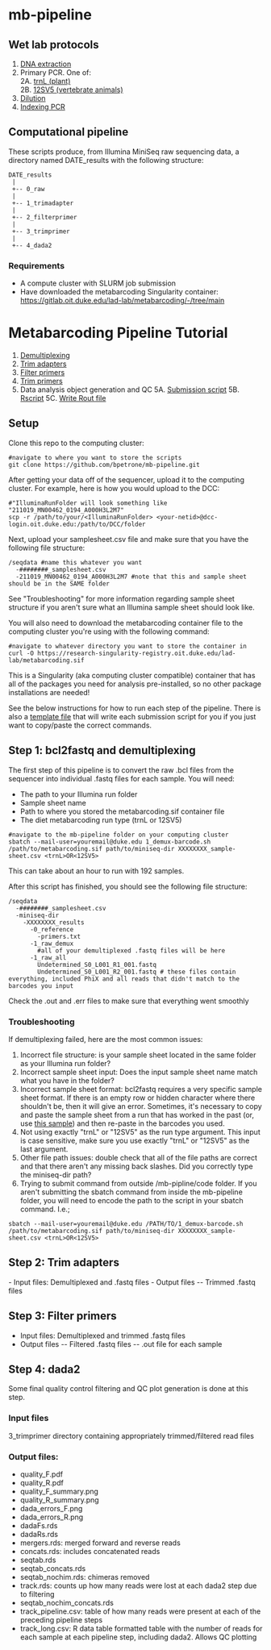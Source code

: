 # mb-pipeline

## Wet lab protocols

1. [DNA extraction](https://github.com/bpetrone/mb-pipeline/blob/master/protocols/1_dna_extraction.md) 
2. Primary PCR. One of:  
 2A. [trnL (plant)](https://github.com/bpetrone/mb-pipeline/blob/master/protocols/2A_primary_pcr_trnL.md)  
 2B. [12SV5 (vertebrate animals)](https://github.com/bpetrone/mb-pipeline/blob/master/protocols/2B_primary_pcr_12SV5.md) 
4. [Dilution](https://github.com/bpetrone/mb-pipeline/blob/master/protocols/3_dilution.md) 
5. [Indexing PCR](https://github.com/bpetrone/mb-pipeline/blob/master/protocols/4_indexing_pcr.md) 

## Computational pipeline

These scripts  produce, from Illumina MiniSeq raw sequencing data, a directory named DATE_results with the following structure:

```
DATE_results
 |
 +-- 0_raw
 |    
 +-- 1_trimadapter
 | 
 +-- 2_filterprimer
 |    
 +-- 3_trimprimer
 |    
 +-- 4_dada2
 ```
### Requirements

* A compute cluster with SLURM job submission
* Have downloaded the metabarcoding Singularity container: https://gitlab.oit.duke.edu/lad-lab/metabarcoding/-/tree/main 

# Metabarcoding Pipeline Tutorial

1. [Demultiplexing](https://github.com/bpetrone/mb-pipeline/blob/master/code/1_demux-barcode.sh) 
2. [Trim adapters](https://github.com/bpetrone/mb-pipeline/blob/master/code/2_trim-adapters.sh)
3. [Filter primers](https://github.com/bpetrone/mb-pipeline/blob/master/code/3_filter-primers.sh)
4. [Trim primers](https://github.com/bpetrone/mb-pipeline/blob/master/code/4_trim-primers.sh)
5. Data analysis object generation and QC 
 5A. [Submission script](https://github.com/bpetrone/mb-pipeline/blob/master/code/5_dada2.sh) 
 5B. [Rscript](https://github.com/bpetrone/mb-pipeline/blob/master/code/5_dada2.R) 
 5C. [Write Rout file](https://github.com/bpetrone/mb-pipeline/blob/master/code/Rscript-echo.R) 
    
## Setup

Clone this repo to the computing cluster:
```
#navigate to where you want to store the scripts
git clone https://github.com/bpetrone/mb-pipeline.git
```

After getting your data off of the sequencer, upload it to the computing cluster. For example, here is how you would upload to the DCC:

```
#"IlluminaRunFolder will look something like "211019_MN00462_0194_A000H3L2M7"
scp -r /path/to/your/<IlluminaRunFolder> <your-netid>@dcc-login.oit.duke.edu:/path/to/DCC/folder
```

Next, upload your samplesheet.csv file and make sure that you have the following file structure:
```
/seqdata #name this whatever you want
  -########_samplesheet.csv 
  -211019_MN00462_0194_A000H3L2M7 #note that this and sample sheet should be in the SAME folder
```
See "Troubleshooting" for more information regarding sample sheet structure if you aren't sure what an Illumina sample sheet should look like. 

You will also need to download the metabarcoding container file to the computing cluster you're using with the following command:
```
#navigate to whatever directory you want to store the container in
curl -O https://research-singularity-registry.oit.duke.edu/lad-lab/metabarcoding.sif
```
This is a Singularity (aka computing cluster compatible) container that has all of the packages you need for analysis pre-installed, so no other package installations are needed!

See the below instructions for how to run each step of the pipeline. There is also a [template file](https://github.com/bpetrone/mb-pipeline/blob/master/code/script-writer.Rmd) that will write each submission script for you if you just want to copy/paste the correct commands.

## Step 1: bcl2fastq and demultiplexing

The first step of this pipeline is to convert the raw .bcl files from the sequencer into individual .fastq files for each sample. You will need:
- The path to your Illumina run folder 
- Sample sheet name
- Path to where you stored the metabarcoding.sif container file
- The diet metabarcoding run type (trnL or 12SV5)

```
#navigate to the mb-pipeline folder on your computing cluster
sbatch --mail-user=youremail@duke.edu 1_demux-barcode.sh /path/to/metabarcoding.sif path/to/miniseq-dir XXXXXXXX_sample-sheet.csv <trnL>OR<12SV5>
```
This can take about an hour to run with 192 samples. 

After this script has finished, you should see the following file structure:
```
/seqdata 
  -########_samplesheet.csv 
  -miniseq-dir
    -XXXXXXXX_results
      -0_reference
        -primers.txt
      -1_raw_demux
        #all of your demultiplexed .fastq files will be here
      -1_raw_all
        Undetermined_S0_L001_R1_001.fastq
        Undetermined_S0_L001_R2_001.fastq # these files contain everything, included PhiX and all reads that didn't match to the barcodes you input
```
Check the .out and .err files to make sure that everything went smoothly
### Troubleshooting
If demultiplexing failed, here are the most common issues:
1. Incorrect file structure: is your sample sheet located in the same folder as your Illumina run folder?
2. Incorrect sample sheet input: Does the input sample sheet name match what you have in the folder?
3. Incorrect sample sheet format: bcl2fastq requires a very specific sample sheet format. If there is an empty row or hidden character where there shouldn't be, then it will give an error. Sometimes, it's necessary to copy and paste the sample sheet from a run that has worked in the past (or, use [this sample](https://github.com/bpetrone/mb-pipeline/blob/master/code/samplesheet-template.csv)) and then re-paste in the barcodes you used. 
4. Not using exactly "trnL" or "12SV5" as the run type argument. This input is case sensitive, make sure you use exactly "trnL" or "12SV5" as the last argument. 
5. Other file path issues: double check that all of the file paths are correct and that there aren't any missing back slashes. Did you correctly type the miniseq-dir path? 
6. Trying to submit command from outside /mb-pipline/code folder. If you aren't submitting the sbatch command from inside the mb-pipeline folder, you will need to encode the path to the script in your sbatch command. I.e.;
```
sbatch --mail-user=youremail@duke.edu /PATH/TO/1_demux-barcode.sh /path/to/metabarcoding.sif path/to/miniseq-dir XXXXXXXX_sample-sheet.csv <trnL>OR<12SV5>
```

## Step 2: Trim adapters
<add explanation of what this does and why>
- Input files: Demultiplexed and .fastq files
- Output files
-- Trimmed .fastq files

## Step 3: Filter primers
<add explanation of what this does and why>

- Input files: Demultiplexed and trimmed .fastq files
- Output files
-- Filtered .fastq files
-- .out file for each sample


## Step 4: dada2

Some final quality control filtering and QC plot generation is done at this step. <add more explanation>

### Input files
3_trimprimer directory containing appropriately trimmed/filtered read files

### Output files:
- quality_F.pdf
- quality_R.pdf
- quality_F_summary.png
- quality_R_summary.png
- dada_errors_F.png
- dada_errors_R.png
- dadaFs.rds
- dadaRs.rds
- mergers.rds: merged forward and reverse reads
- concats.rds: includes concatenated reads
- seqtab.rds
- seqtab_concats.rds
- seqtab_nochim.rds: chimeras removed
- track.rds: counts up how many reads were lost at each dada2 step due to filtering
- seqtab_nochim_concats.rds
- track_pipeline.csv: table of how many reads were present at each of the preceding pipeline steps
- track_long.csv: R data table formatted table with the number of reads for each sample at each pipeline step, including dada2. Allows QC plotting 
